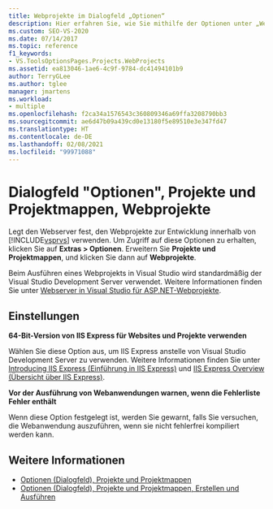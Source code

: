```yaml
---
title: Webprojekte im Dialogfeld „Optionen“
description: Hier erfahren Sie, wie Sie mithilfe der Optionen unter „Webprojekte“ den Webserver festlegen, der von Webprojekten für die Entwicklung in Visual Studio verwendet wird.
ms.custom: SEO-VS-2020
ms.date: 07/14/2017
ms.topic: reference
f1_keywords:
- VS.ToolsOptionsPages.Projects.WebProjects
ms.assetid: ea813046-1ae6-4c9f-9784-dc41494101b9
author: TerryGLee
ms.author: tglee
manager: jmartens
ms.workload:
- multiple
ms.openlocfilehash: f2ca34a1576543c360809346a69ffa3208790bb3
ms.sourcegitcommit: ae6d47b09a439cd0e13180f5e89510e3e347fd47
ms.translationtype: HT
ms.contentlocale: de-DE
ms.lasthandoff: 02/08/2021
ms.locfileid: "99971088"
---
```

# <a name="options-dialog-box-projects-and-solutions-web-projects"></a>Dialogfeld "Optionen", Projekte und Projektmappen, Webprojekte

Legt den Webserver fest, den Webprojekte zur Entwicklung innerhalb von [!INCLUDE[vsprvs](../../code-quality/includes/vsprvs_md.md)] verwenden. Um Zugriff auf diese Optionen zu erhalten, klicken Sie auf **Extras > Optionen**. Erweitern Sie **Projekte und Projektmappen**, und klicken Sie dann auf **Webprojekte**.

Beim Ausführen eines Webprojekts in Visual Studio wird standardmäßig der Visual Studio Development Server verwendet. Weitere Informationen finden Sie unter [Webserver in Visual Studio für ASP.NET-Webprojekte](/previous-versions/aspnet/58wxa9w5\(v\=vs.120\)).

## <a name="settings"></a>Einstellungen

**64-Bit-Version von IIS Express für Websites und Projekte verwenden**

Wählen Sie diese Option aus, um IIS Express anstelle von Visual Studio Development Server zu verwenden. Weitere Informationen finden Sie unter [Introducing IIS Express (Einführung in IIS Express)](https://weblogs.asp.net/scottgu/introducing-iis-express) und [IIS Express Overview (Übersicht über IIS Express)](/iis/extensions/introduction-to-iis-express/iis-express-overview).

**Vor der Ausführung von Webanwendungen warnen, wenn die Fehlerliste Fehler enthält**

Wenn diese Option festgelegt ist, werden Sie gewarnt, falls Sie versuchen, die Webanwendung auszuführen, wenn sie nicht fehlerfrei kompiliert werden kann.

## <a name="see-also"></a>Weitere Informationen

- [Optionen (Dialogfeld), Projekte und Projektmappen](projects-and-solutions-options-dialog-box.md)
- [Optionen (Dialogfeld), Projekte und Projektmappen, Erstellen und Ausführen](options-dialog-box-projects-and-solutions-web-projects.md)

